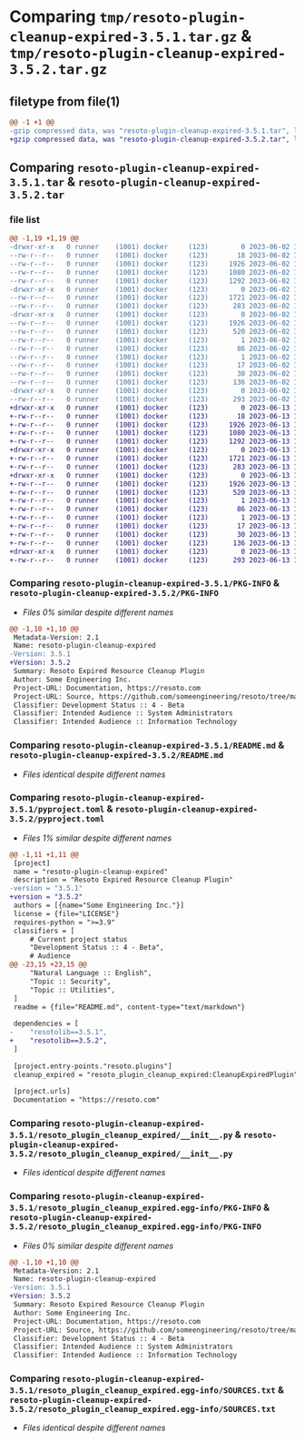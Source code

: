 # Comparing `tmp/resoto-plugin-cleanup-expired-3.5.1.tar.gz` & `tmp/resoto-plugin-cleanup-expired-3.5.2.tar.gz`

## filetype from file(1)

```diff
@@ -1 +1 @@
-gzip compressed data, was "resoto-plugin-cleanup-expired-3.5.1.tar", last modified: Fri Jun  2 14:57:04 2023, max compression
+gzip compressed data, was "resoto-plugin-cleanup-expired-3.5.2.tar", last modified: Tue Jun 13 13:05:54 2023, max compression
```

## Comparing `resoto-plugin-cleanup-expired-3.5.1.tar` & `resoto-plugin-cleanup-expired-3.5.2.tar`

### file list

```diff
@@ -1,19 +1,19 @@
-drwxr-xr-x   0 runner    (1001) docker     (123)        0 2023-06-02 14:57:04.186967 resoto-plugin-cleanup-expired-3.5.1/
--rw-r--r--   0 runner    (1001) docker     (123)       18 2023-06-02 14:53:32.000000 resoto-plugin-cleanup-expired-3.5.1/MANIFEST.in
--rw-r--r--   0 runner    (1001) docker     (123)     1926 2023-06-02 14:57:04.186967 resoto-plugin-cleanup-expired-3.5.1/PKG-INFO
--rw-r--r--   0 runner    (1001) docker     (123)     1080 2023-06-02 14:53:32.000000 resoto-plugin-cleanup-expired-3.5.1/README.md
--rw-r--r--   0 runner    (1001) docker     (123)     1292 2023-06-02 14:53:32.000000 resoto-plugin-cleanup-expired-3.5.1/pyproject.toml
-drwxr-xr-x   0 runner    (1001) docker     (123)        0 2023-06-02 14:57:04.182968 resoto-plugin-cleanup-expired-3.5.1/resoto_plugin_cleanup_expired/
--rw-r--r--   0 runner    (1001) docker     (123)     1721 2023-06-02 14:53:32.000000 resoto-plugin-cleanup-expired-3.5.1/resoto_plugin_cleanup_expired/__init__.py
--rw-r--r--   0 runner    (1001) docker     (123)      283 2023-06-02 14:53:32.000000 resoto-plugin-cleanup-expired-3.5.1/resoto_plugin_cleanup_expired/config.py
-drwxr-xr-x   0 runner    (1001) docker     (123)        0 2023-06-02 14:57:04.186967 resoto-plugin-cleanup-expired-3.5.1/resoto_plugin_cleanup_expired.egg-info/
--rw-r--r--   0 runner    (1001) docker     (123)     1926 2023-06-02 14:57:04.000000 resoto-plugin-cleanup-expired-3.5.1/resoto_plugin_cleanup_expired.egg-info/PKG-INFO
--rw-r--r--   0 runner    (1001) docker     (123)      520 2023-06-02 14:57:04.000000 resoto-plugin-cleanup-expired-3.5.1/resoto_plugin_cleanup_expired.egg-info/SOURCES.txt
--rw-r--r--   0 runner    (1001) docker     (123)        1 2023-06-02 14:57:04.000000 resoto-plugin-cleanup-expired-3.5.1/resoto_plugin_cleanup_expired.egg-info/dependency_links.txt
--rw-r--r--   0 runner    (1001) docker     (123)       86 2023-06-02 14:57:04.000000 resoto-plugin-cleanup-expired-3.5.1/resoto_plugin_cleanup_expired.egg-info/entry_points.txt
--rw-r--r--   0 runner    (1001) docker     (123)        1 2023-06-02 14:54:59.000000 resoto-plugin-cleanup-expired-3.5.1/resoto_plugin_cleanup_expired.egg-info/not-zip-safe
--rw-r--r--   0 runner    (1001) docker     (123)       17 2023-06-02 14:57:04.000000 resoto-plugin-cleanup-expired-3.5.1/resoto_plugin_cleanup_expired.egg-info/requires.txt
--rw-r--r--   0 runner    (1001) docker     (123)       30 2023-06-02 14:57:04.000000 resoto-plugin-cleanup-expired-3.5.1/resoto_plugin_cleanup_expired.egg-info/top_level.txt
--rw-r--r--   0 runner    (1001) docker     (123)      136 2023-06-02 14:57:04.186967 resoto-plugin-cleanup-expired-3.5.1/setup.cfg
-drwxr-xr-x   0 runner    (1001) docker     (123)        0 2023-06-02 14:57:04.186967 resoto-plugin-cleanup-expired-3.5.1/test/
--rw-r--r--   0 runner    (1001) docker     (123)      293 2023-06-02 14:53:32.000000 resoto-plugin-cleanup-expired-3.5.1/test/test_config.py
+drwxr-xr-x   0 runner    (1001) docker     (123)        0 2023-06-13 13:05:54.820201 resoto-plugin-cleanup-expired-3.5.2/
+-rw-r--r--   0 runner    (1001) docker     (123)       18 2023-06-13 13:03:03.000000 resoto-plugin-cleanup-expired-3.5.2/MANIFEST.in
+-rw-r--r--   0 runner    (1001) docker     (123)     1926 2023-06-13 13:05:54.820201 resoto-plugin-cleanup-expired-3.5.2/PKG-INFO
+-rw-r--r--   0 runner    (1001) docker     (123)     1080 2023-06-13 13:03:03.000000 resoto-plugin-cleanup-expired-3.5.2/README.md
+-rw-r--r--   0 runner    (1001) docker     (123)     1292 2023-06-13 13:03:03.000000 resoto-plugin-cleanup-expired-3.5.2/pyproject.toml
+drwxr-xr-x   0 runner    (1001) docker     (123)        0 2023-06-13 13:05:54.816201 resoto-plugin-cleanup-expired-3.5.2/resoto_plugin_cleanup_expired/
+-rw-r--r--   0 runner    (1001) docker     (123)     1721 2023-06-13 13:03:03.000000 resoto-plugin-cleanup-expired-3.5.2/resoto_plugin_cleanup_expired/__init__.py
+-rw-r--r--   0 runner    (1001) docker     (123)      283 2023-06-13 13:03:03.000000 resoto-plugin-cleanup-expired-3.5.2/resoto_plugin_cleanup_expired/config.py
+drwxr-xr-x   0 runner    (1001) docker     (123)        0 2023-06-13 13:05:54.820201 resoto-plugin-cleanup-expired-3.5.2/resoto_plugin_cleanup_expired.egg-info/
+-rw-r--r--   0 runner    (1001) docker     (123)     1926 2023-06-13 13:05:54.000000 resoto-plugin-cleanup-expired-3.5.2/resoto_plugin_cleanup_expired.egg-info/PKG-INFO
+-rw-r--r--   0 runner    (1001) docker     (123)      520 2023-06-13 13:05:54.000000 resoto-plugin-cleanup-expired-3.5.2/resoto_plugin_cleanup_expired.egg-info/SOURCES.txt
+-rw-r--r--   0 runner    (1001) docker     (123)        1 2023-06-13 13:05:54.000000 resoto-plugin-cleanup-expired-3.5.2/resoto_plugin_cleanup_expired.egg-info/dependency_links.txt
+-rw-r--r--   0 runner    (1001) docker     (123)       86 2023-06-13 13:05:54.000000 resoto-plugin-cleanup-expired-3.5.2/resoto_plugin_cleanup_expired.egg-info/entry_points.txt
+-rw-r--r--   0 runner    (1001) docker     (123)        1 2023-06-13 13:04:12.000000 resoto-plugin-cleanup-expired-3.5.2/resoto_plugin_cleanup_expired.egg-info/not-zip-safe
+-rw-r--r--   0 runner    (1001) docker     (123)       17 2023-06-13 13:05:54.000000 resoto-plugin-cleanup-expired-3.5.2/resoto_plugin_cleanup_expired.egg-info/requires.txt
+-rw-r--r--   0 runner    (1001) docker     (123)       30 2023-06-13 13:05:54.000000 resoto-plugin-cleanup-expired-3.5.2/resoto_plugin_cleanup_expired.egg-info/top_level.txt
+-rw-r--r--   0 runner    (1001) docker     (123)      136 2023-06-13 13:05:54.820201 resoto-plugin-cleanup-expired-3.5.2/setup.cfg
+drwxr-xr-x   0 runner    (1001) docker     (123)        0 2023-06-13 13:05:54.820201 resoto-plugin-cleanup-expired-3.5.2/test/
+-rw-r--r--   0 runner    (1001) docker     (123)      293 2023-06-13 13:03:03.000000 resoto-plugin-cleanup-expired-3.5.2/test/test_config.py
```

### Comparing `resoto-plugin-cleanup-expired-3.5.1/PKG-INFO` & `resoto-plugin-cleanup-expired-3.5.2/PKG-INFO`

 * *Files 0% similar despite different names*

```diff
@@ -1,10 +1,10 @@
 Metadata-Version: 2.1
 Name: resoto-plugin-cleanup-expired
-Version: 3.5.1
+Version: 3.5.2
 Summary: Resoto Expired Resource Cleanup Plugin
 Author: Some Engineering Inc.
 Project-URL: Documentation, https://resoto.com
 Project-URL: Source, https://github.com/someengineering/resoto/tree/main/plugins/cleanup_expired
 Classifier: Development Status :: 4 - Beta
 Classifier: Intended Audience :: System Administrators
 Classifier: Intended Audience :: Information Technology
```

### Comparing `resoto-plugin-cleanup-expired-3.5.1/README.md` & `resoto-plugin-cleanup-expired-3.5.2/README.md`

 * *Files identical despite different names*

### Comparing `resoto-plugin-cleanup-expired-3.5.1/pyproject.toml` & `resoto-plugin-cleanup-expired-3.5.2/pyproject.toml`

 * *Files 1% similar despite different names*

```diff
@@ -1,11 +1,11 @@
 [project]
 name = "resoto-plugin-cleanup-expired"
 description = "Resoto Expired Resource Cleanup Plugin"
-version = "3.5.1"
+version = "3.5.2"
 authors = [{name="Some Engineering Inc."}]
 license = {file="LICENSE"}
 requires-python = ">=3.9"
 classifiers = [
     # Current project status
     "Development Status :: 4 - Beta",
     # Audience
@@ -23,15 +23,15 @@
     "Natural Language :: English",
     "Topic :: Security",
     "Topic :: Utilities",
 ]
 readme = {file="README.md", content-type="text/markdown"}
 
 dependencies = [
-    "resotolib==3.5.1",
+    "resotolib==3.5.2",
 ]
 
 [project.entry-points."resoto.plugins"]
 cleanup_expired = "resoto_plugin_cleanup_expired:CleanupExpiredPlugin"
 
 [project.urls]
 Documentation = "https://resoto.com"
```

### Comparing `resoto-plugin-cleanup-expired-3.5.1/resoto_plugin_cleanup_expired/__init__.py` & `resoto-plugin-cleanup-expired-3.5.2/resoto_plugin_cleanup_expired/__init__.py`

 * *Files identical despite different names*

### Comparing `resoto-plugin-cleanup-expired-3.5.1/resoto_plugin_cleanup_expired.egg-info/PKG-INFO` & `resoto-plugin-cleanup-expired-3.5.2/resoto_plugin_cleanup_expired.egg-info/PKG-INFO`

 * *Files 0% similar despite different names*

```diff
@@ -1,10 +1,10 @@
 Metadata-Version: 2.1
 Name: resoto-plugin-cleanup-expired
-Version: 3.5.1
+Version: 3.5.2
 Summary: Resoto Expired Resource Cleanup Plugin
 Author: Some Engineering Inc.
 Project-URL: Documentation, https://resoto.com
 Project-URL: Source, https://github.com/someengineering/resoto/tree/main/plugins/cleanup_expired
 Classifier: Development Status :: 4 - Beta
 Classifier: Intended Audience :: System Administrators
 Classifier: Intended Audience :: Information Technology
```

### Comparing `resoto-plugin-cleanup-expired-3.5.1/resoto_plugin_cleanup_expired.egg-info/SOURCES.txt` & `resoto-plugin-cleanup-expired-3.5.2/resoto_plugin_cleanup_expired.egg-info/SOURCES.txt`

 * *Files identical despite different names*

